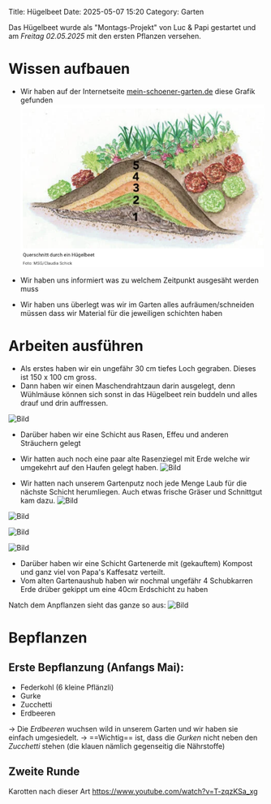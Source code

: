 Title: Hügelbeet
Date: 2025-05-07 15:20
Category: Garten




Das Hügelbeet wurde als "Montags-Projekt" von Luc & Papi gestartet und am *Freitag 02.05.2025* mit den ersten Pflanzen versehen.

# Wissen aufbauen

- Wir haben auf der Internetseite [mein-schoener-garten.de](https://www.mein-schoener-garten.de/gartenpraxis/nutzgaerten/huegelbeet-anlegen-24951) diese Grafik gefunden
![Hügelbeet](images/20250507143630.png)


- Wir haben uns informiert was zu welchem Zeitpunkt ausgesäht werden muss

- Wir haben uns überlegt was wir im Garten alles aufräumen/schneiden müssen dass wir Material für die jeweiligen schichten haben
  
# Arbeiten ausführen

- Als erstes haben wir ein ungefähr 30 cm tiefes Loch gegraben. Dieses ist 150 x 100 cm gross. 
- Dann haben wir einen Maschendrahtzaun darin ausgelegt, denn Wühlmäuse können sich sonst in das Hügelbeet rein buddeln und alles drauf und drin auffressen.

![Bild](images/20250310_161711.jpg)

- Darüber haben wir eine Schicht aus Rasen, Effeu und anderen Sträuchern gelegt
- Wir hatten auch noch eine paar alte Rasenziegel mit Erde welche wir umgekehrt auf den Haufen gelegt haben.
![Bild](images/20250317_162457.jpg)

- Wir hatten nach unserem Gartenputz noch jede Menge Laub für die nächste Schicht herumliegen. Auch etwas frische Gräser und Schnittgut kam dazu.
![Bild](images/20250310_165709.jpg)


![Bild](images/20250317_165612.jpg)

![Bild](images/20250317_163720.jpg)


![Bild](images/20250324_163728.jpg)

- Darüber haben wir eine Schicht Gartenerde mit (gekauftem) Kompost und ganz viel von Papa's Kaffesatz verteilt.
- Vom alten Gartenaushub haben wir nochmal ungefähr 4 Schubkarren Erde drüber gekippt um eine 40cm Erdschicht zu haben


Natch dem Anpflanzen sieht das ganze so aus:
![Bild](images/20250502_201543.jpg)




# Bepflanzen

## **Erste Bepflanzung** (Anfangs Mai):
- Federkohl (6 kleine Pflänzli)
- Gurke
- Zucchetti
- Erdbeeren

-> Die *Erdbeeren* wuchsen wild in unserem Garten und wir haben sie einfach umgesiedelt.
-> ==Wichtig== ist, dass die *Gurken* nicht neben den *Zucchetti* stehen (die klauen nämlich gegenseitig die Nährstoffe)


## **Zweite Runde**
Karotten nach dieser Art https://www.youtube.com/watch?v=T-zqzKSa_xg

